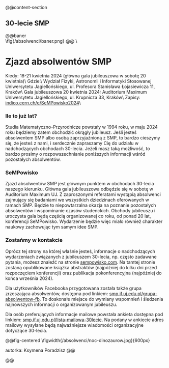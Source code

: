 @@content-section

## 30-lecie SMP

@@baner  
\fig{/absolwenci/baner.png}
@@
\\

# Zjazd absolwentów SMP
Kiedy: 18-21 kwietnia 2024 (główna gala jubileuszowa w sobotę 20 kwietnia)\\
Gdzie:\\ 
Wydział Fizyki, Astronomii i Informatyki Stosowanej Uniwersytetu Jagiellońskiego, ul. Profesora Stanisława Łojasiewicza 11, Kraków\\
Gala jubileuszowa 20 kwietnia 2024: Auditorium Maximum Uniwersytetu Jagiellońskiego, ul. Krupnicza 33, Kraków\\
Zapisy: [indico.cern.ch/e/SeMPowisko2024](https://indico.cern.ch/e/SeMPowisko2024)\\

### Ile to już lat?
Studia Matematyczno-Przyrodnicze powstały w 1994 roku, w maju 2024 roku będziemy zatem obchodzić okrągły jubileusz.
Jeśli jesteś absolwentem SMP albo osobą zaprzyjaźnioną z SMP, to bardzo cieszymy się, że jesteś z nami, i serdecznie
zapraszamy Cię do udziału w nadchodzących obchodach 30-lecia. 
Jeżeli masz taką możliwość, to bardzo prosimy o rozpowszechnianie poniższych informacji wśród pozostałych absolwentów.

### SeMPowisko
Zjazd absolwentów SMP jest głównym punktem w obchodach 30-lecia naszego kierunku.
Główna gala jubileuszowa odbędzie się w sobotę w Auditorium Maximum UJ.
Z zaproszonymi referatami wystąpią absolwenci zajmujący się badaniami we wszystkich dziedzinach oferowanych w ramach SMP.
Będzie to niepowtarzalna okazja na poznanie pozostałych absolwentów i wspominanie czasów studenckich.
Obchody jubileuszu i uroczysta gala będą częścią organizowanej co roku, od ponad 20 lat, konferencji SeMPowisko.
Wydarzenie będzie więc miało również charakter naukowy zachowując tym samym idee SMP.

### Zostańmy w kontakcie
Oprócz tej strony na której właśnie jesteś, informacje o nadchodzących wydarzeniach związanych z jubileuszem 30-lecia, np. często zadawane pytania, możesz znaleźć na stronie [sempowisko.com](https://sempowisko.com/home/).
Na tamtej stronie zostaną opublikowane książka abstraktów (najpóźniej do kilku dni przed rozpoczęciem konferencji) oraz publikacja pokonferencyjna (najpóźniej do końca września 2024).

Dla użytkowników Facebooka przygotowana została także grupa zrzeszająca absolwentów, dostępna pod linkiem:
[smp.if.uj.edu.pl/grupa-absolwentow-fb](http://smp.if.uj.edu.pl/grupa-absolwentow-fb).
To doskonałe miejsce do wymiany wspomnień i śledzenia najnowszych informacji o organizowanym jubileuszu.

Dla osób preferujących informacje mailowe powstała ankieta dostępna pod linkiem:
[smp.if.uj.edu.pl/lista-mailowa-30lecie](http://smp.if.uj.edu.pl/lista-mailowa-30lecie).
Na podany w ankiecie adres mailowy wysyłane będą najważniejsze wiadomości organizacyjne dotyczące 30-lecia.

@@fig-centered
\figwidth{/absolwenci/noc-dinozaurow.jpg}{600px}

autorka: Ksymena Poradzisz
@@

@@ 
